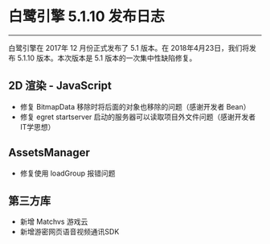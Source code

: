 # 白鹭引擎 5.1.10 发布日志


---


白鹭引擎在 2017年 12 月份正式发布了 5.1 版本。在 2018年4月23日，我们将发布 5.1.10 版本。本次版本是 5.1 版本的一次集中性缺陷修复。



## 2D 渲染 - JavaScript 

* 修复 BitmapData 移除时将后面的对象也移除的问题（感谢开发者 Bean）
* 修复 egret startserver 启动的服务器可以读取项目外文件问题（感谢开发者 IT学思想）

## AssetsManager
* 修复使用 loadGroup 报错问题

## 第三方库
* 新增 Matchvs 游戏云
* 新增游密网页语音视频通讯SDK